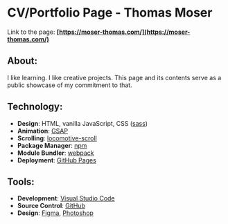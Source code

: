 # CV/Portfolio Page - Thomas Moser
Link to the page: **[https://moser-thomas.com/](https://moser-thomas.com/)**
## About:
I like learning. I like creative projects. This page and its contents serve as a public showcase of my commitment to that.

## Technology:
- **Design**: HTML, vanilla JavaScript, CSS ([sass](https://sass-lang.com/))
- **Animation**: [GSAP](https://greensock.com/gsap/)
- **Scrolling**: [locomotive-scroll](https://github.com/locomotivemtl/locomotive-scroll)
- **Package Manager**: [npm](https://www.npmjs.com/)
- **Module Bundler**: [webpack](https://webpack.js.org/)
- **Deployment**: [GitHub Pages](https://pages.github.com/)

## Tools:
- **Development**: [Visual Studio Code](https://code.visualstudio.com/)
- **Source Control**: [GitHub](https://github.com/)
- **Design**: [Figma](https://www.figma.com/), [Photoshop](https://www.adobe.com/products/photoshop.html)

